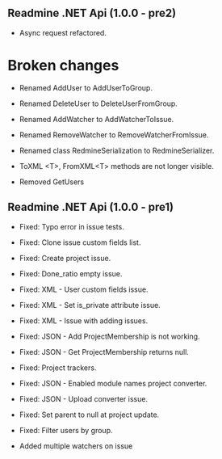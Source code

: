 ## Readmine .NET Api (1.0.0 - pre2)

* Async request refactored. 

# Broken changes

* Renamed AddUser to AddUserToGroup.
* Renamed DeleteUser to DeleteUserFromGroup.
* Renamed AddWatcher to AddWatcherToIssue.
* Renamed RemoveWatcher to RemoveWatcherFromIssue.
* Renamed class RedmineSerialization to RedmineSerializer.
* ToXML &lt;T&gt;, FromXML&lt;T&gt; methods are not longer visible. 

* Removed GetUsers

## Readmine .NET Api (1.0.0 - pre1)

* Fixed: Typo error in issue tests.
* Fixed: Clone issue custom fields list.
* Fixed: Create project issue.
* Fixed: Done_ratio empty issue.
* Fixed: XML - User custom fields issue.
* Fixed: XML - Set is_private attribute issue.
* Fixed: XML - Issue with adding issues.
* Fixed: JSON - Add ProjectMembership is not working.
* Fixed: JSON - Get ProjectMembership returns null.
* Fixed: Project trackers.
* Fixed: JSON - Enabled module names project converter.
* Fixed: JSON - Upload converter issue.
* Fixed: Set parent to null at project update.
* Fixed: Filter users by group.

* Added multiple watchers on issue

